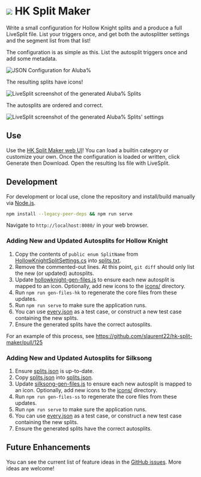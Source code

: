# ![](src/asset/image/favicon-tiny.png) HK Split Maker

Write a small configuration for Hollow Knight splits and a produce a full LiveSplit file. List your triggers once, and get both the autosplitter settings and the segment list from that list!

The configuration is as simple as this. List the autosplit triggers once and add some metadata.

![JSON Configuration for Aluba%](./doc/img/aluba.json.png)

The resulting splits have icons!

![LiveSplit screenshot of the generated Aluba% Splits](./doc/img/aluba.lss.png)

The autosplits are ordered and correct.

![LiveSplit screenshot of the generated Aluba% Splits' settings](./doc/img/aluba.autosplits.png)

## Use

Use the [HK Split Maker web UI](https://hksplitmaker.com/)!
You can load a builtin category or customize your own.
Once the configuration is loaded or written, click Generate then Download.
Open the resulting lss file with LiveSplit.

## Development

For development or local use, clone the repository and install/build manually via [Node.js](https://nodejs.org/en/).

```sh
npm install --legacy-peer-deps && npm run serve
```

Navigate to `http://localhost:8080/` in your web browser.

### Adding New and Updated Autosplits for Hollow Knight

1. Copy the contents of `public enum SplitName` from
   [HollowKnightSplitSettings.cs](https://github.com/ShootMe/LiveSplit.HollowKnight/blob/master/HollowKnightSplitSettings.cs) into [splits.txt](./src/asset/hollowknight/splits.txt).
2. Remove the commented-out lines. At this point, `git diff` should only list the new (or updated) autosplits.
3. Update [hollowknight-gen-files.js](./tools/hollowknight-gen-files.js) to ensure each new autosplit is mapped to an icon. Optionally, add new icons to the [icons/](./src/asset/hollowknight/icons) directory.
4. Run `npm run gen-files-hk` to regenerate the core files from these updates.
5. Run `npm run serve` to make sure the application runs.
6. You can use [every.json](./src/asset/hollowknight/categories/every.json) as a test case, or construct a new test case containing the new splits.
7. Ensure the generated splits have the correct autosplits.

For an example of this process, see https://github.com/slaurent22/hk-split-maker/pull/125

### Adding New and Updated Autosplits for Silksong

1. Ensure [splits.json](https://github.com/AlexKnauth/silksong-autosplit-wasm/blob/master/examples/splits.json) is up-to-date.
2. Copy [splits.json](https://github.com/AlexKnauth/silksong-autosplit-wasm/blob/master/examples/splits.json) into [splits.json](./src/asset/silksong/splits.json).
3. Update [silksong-gen-files.js](./tools/silksong-gen-files.js) to ensure each new autosplit is mapped to an icon. Optionally, add new icons to the [icons/](./src/asset/silksong/icons) directory.
4. Run `npm run gen-files-ss` to regenerate the core files from these updates.
5. Run `npm run serve` to make sure the application runs.
6. You can use [every.json](./src/asset/silksong/categories/every.json) as a test case, or construct a new test case containing the new splits.
7. Ensure the generated splits have the correct autosplits.

## Future Enhancements

You can see the current list of feature ideas in the [GitHub
issues](https://github.com/slaurent22/hk-split-maker/issues). More ideas are
welcome!
